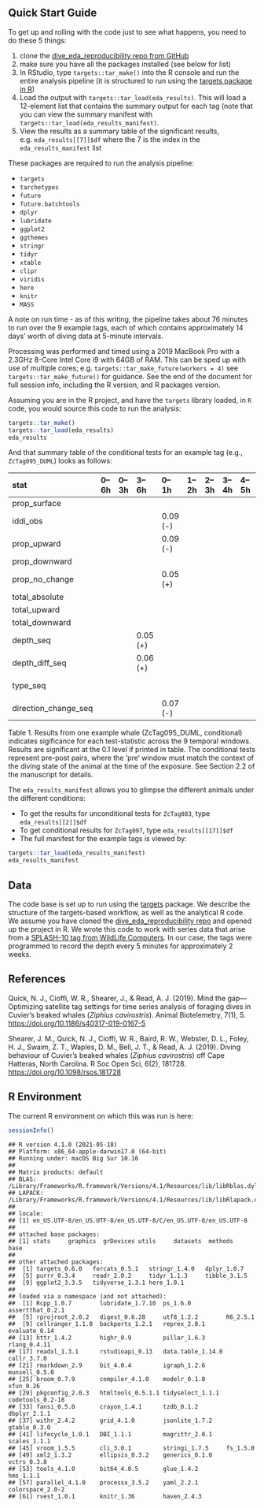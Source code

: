 ## Quick Start Guide

To get up and rolling with the code just to see what happens, you need
to do these 5 things:

1.  clone the [dive_eda_reproducibility repo from
    GitHub](https://github.com/jmhewitt/dive_eda_reproducibility)
2.  make sure you have all the packages installed (see below for list)
3.  In RStudio, type `targets::tar_make()` into the R console and run
    the entire analysis pipeline (it is structured to run using the
    [targets package in R](https://books.ropensci.org/targets/))
4.  Load the output with `targets::tar_load(eda_results)`. This will
    load a 12-element list that contains the summary output for each tag
    (note that you can view the summary manifest with
    `targets::tar_load(eda_results_manifest)`.
5.  View the results as a summary table of the significant results,
    e.g. `eda_results[[7]]$df` where the 7 is the index in the
    `eda_results_manifest` list

These packages are required to run the analysis pipeline:

- `targets`
- `tarchetypes`
- `future`
- `future.batchtools`
- `dplyr`
- `lubridate`
- `ggplot2`
- `ggthemes`
- `stringr`
- `tidyr`
- `xtable`
- `clipr`
- `viridis`
- `here`
- `knitr`
- `MASS`

A note on run time - as of this writing, the pipeline takes about 76
minutes to run over the 9 example tags, each of which contains
approximately 14 days’ worth of diving data at 5-minute intervals.

Processing was performed and timed using a 2019 MacBook Pro with a
2.3GHz 8-Core Intel Core i9 with 64GB of RAM. This can be sped up with
use of multiple cores; e.g. `targets::tar_make_future(workers = 4)` see
`targets::tar_make_future()` for guidance. See the end of the document
for full session info, including the R version, and R packages version.

Assuming you are in the R project, and have the `targets` library
loaded, in `R` code, you would source this code to run the analysis:

``` r
targets::tar_make()
targets::tar_load(eda_results) 
eda_results
```

And that summary table of the conditional tests for an example tag
(e.g., `ZcTag095_DUML`) looks as follows:

| stat                 | 0–6h | 0–3h | 3–6h     | 0–1h     | 1–2h | 2–3h | 3–4h | 4–5h | 5–6h     |
|:---------------------|:-----|:-----|:---------|:---------|:-----|:-----|:-----|:-----|:---------|
| prop_surface         |      |      |          |          |      |      |      |      |          |
| iddi_obs             |      |      |          | 0.09 (-) |      |      |      |      |          |
| prop_upward          |      |      |          | 0.09 (-) |      |      |      |      | 0.08 (-) |
| prop_downward        |      |      |          |          |      |      |      |      |          |
| prop_no_change       |      |      |          | 0.05 (+) |      |      |      |      | 0.08 (+) |
| total_absolute       |      |      |          |          |      |      |      |      |          |
| total_upward         |      |      |          |          |      |      |      |      |          |
| total_downward       |      |      |          |          |      |      |      |      |          |
| depth_seq            |      |      | 0.05 (+) |          |      |      |      |      | 0.02 (+) |
| depth_diff_seq       |      |      | 0.06 (+) |          |      |      |      |      |          |
| type_seq             |      |      |          |          |      |      |      |      | 0.1 (+)  |
| direction_change_seq |      |      |          | 0.07 (-) |      |      |      |      |          |

Table 1. Results from one example whale (ZcTag095_DUML, conditional)
indicates sigificance for each test-statistic across the 9 temporal
windows. Results are significant at the 0.1 level if printed in table.
The conditional tests represent pre-post pairs, where the ‘pre’ window
must match the context of the diving state of the animal at the time of
the exposure. See Section 2.2 of the manuscript for details.

The `eda_results_manifest` allows you to glimpse the different animals
under the different conditions:

-   To get the results for unconditional tests for `ZcTag083`, type
    `eda_results[[2]]$df`
-   To get conditional results for `ZcTag097`, type
    `eda_results[[17]]$df`
-   The full manifest for the example tags is viewed by:

``` r
targets::tar_load(eda_results_manifest)
eda_results_manifest
```


## Data

The code base is set up to run using the
[targets](https://books.ropensci.org/targets/) package. We describe the
structure of the targets-based workflow, as well as the analytical R
code. We assume you have cloned the [dive_eda_reproducibility
repo](https://github.com/jmhewitt/dive_eda_reproducibility) and opened up the project in
R. We wrote this code to work with series data that arise from a
[SPLASH-10 tag from WildLife
Computers](https://wildlifecomputers.com/our-tags/splash-archiving-tags/splash10/).
In our case, the tags were programmed to record the depth every 5
minutes for approximately 2 weeks.


## References

Quick, N. J., Cioffi, W. R., Shearer, J., & Read, A. J. (2019). Mind the
gap—Optimizing satellite tag settings for time series analysis of
foraging dives in Cuvier’s beaked whales (*Ziphius cavirostris*). Animal
Biotelemetry, 7(1), 5. <https://doi.org/10.1186/s40317-019-0167-5>

Shearer, J. M., Quick, N. J., Cioffi, W. R., Baird, R. W., Webster, D.
L., Foley, H. J., Swaim, Z. T., Waples, D. M., Bell, J. T., & Read, A.
J. (2019). Diving behaviour of Cuvier’s beaked whales (*Ziphius
cavirostris*) off Cape Hatteras, North Carolina. R Soc Open Sci, 6(2),
181728. <https://doi.org/10.1098/rsos.181728>

## R Environment

The current R environment on which this was run is here:

``` r
sessionInfo()
```

    ## R version 4.1.0 (2021-05-18)
    ## Platform: x86_64-apple-darwin17.0 (64-bit)
    ## Running under: macOS Big Sur 10.16
    ## 
    ## Matrix products: default
    ## BLAS:   /Library/Frameworks/R.framework/Versions/4.1/Resources/lib/libRblas.dylib
    ## LAPACK: /Library/Frameworks/R.framework/Versions/4.1/Resources/lib/libRlapack.dylib
    ## 
    ## locale:
    ## [1] en_US.UTF-8/en_US.UTF-8/en_US.UTF-8/C/en_US.UTF-8/en_US.UTF-8
    ## 
    ## attached base packages:
    ## [1] stats     graphics  grDevices utils     datasets  methods   base     
    ## 
    ## other attached packages:
    ##  [1] targets_0.6.0   forcats_0.5.1   stringr_1.4.0   dplyr_1.0.7    
    ##  [5] purrr_0.3.4     readr_2.0.2     tidyr_1.1.3     tibble_3.1.5   
    ##  [9] ggplot2_3.3.5   tidyverse_1.3.1 here_1.0.1     
    ## 
    ## loaded via a namespace (and not attached):
    ##  [1] Rcpp_1.0.7        lubridate_1.7.10  ps_1.6.0          assertthat_0.2.1 
    ##  [5] rprojroot_2.0.2   digest_0.6.28     utf8_1.2.2        R6_2.5.1         
    ##  [9] cellranger_1.1.0  backports_1.2.1   reprex_2.0.1      evaluate_0.14    
    ## [13] httr_1.4.2        highr_0.9         pillar_1.6.3      rlang_0.4.11     
    ## [17] readxl_1.3.1      rstudioapi_0.13   data.table_1.14.0 callr_3.7.0      
    ## [21] rmarkdown_2.9     bit_4.0.4         igraph_1.2.6      munsell_0.5.0    
    ## [25] broom_0.7.9       compiler_4.1.0    modelr_0.1.8      xfun_0.26        
    ## [29] pkgconfig_2.0.3   htmltools_0.5.1.1 tidyselect_1.1.1  codetools_0.2-18 
    ## [33] fansi_0.5.0       crayon_1.4.1      tzdb_0.1.2        dbplyr_2.1.1     
    ## [37] withr_2.4.2       grid_4.1.0        jsonlite_1.7.2    gtable_0.3.0     
    ## [41] lifecycle_1.0.1   DBI_1.1.1         magrittr_2.0.1    scales_1.1.1     
    ## [45] vroom_1.5.5       cli_3.0.1         stringi_1.7.5     fs_1.5.0         
    ## [49] xml2_1.3.2        ellipsis_0.3.2    generics_0.1.0    vctrs_0.3.8      
    ## [53] tools_4.1.0       bit64_4.0.5       glue_1.4.2        hms_1.1.1        
    ## [57] parallel_4.1.0    processx_3.5.2    yaml_2.2.1        colorspace_2.0-2 
    ## [61] rvest_1.0.1       knitr_1.36        haven_2.4.3
